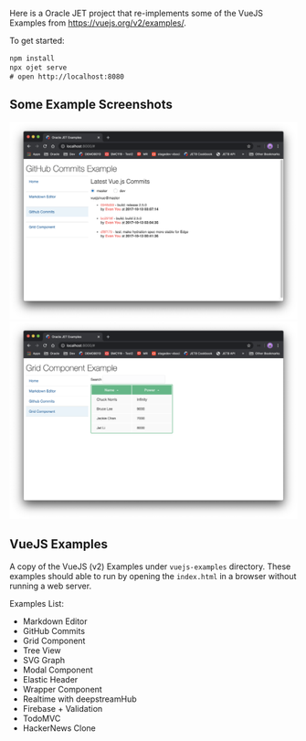 Here is a Oracle JET project that re-implements some of the 
VueJS Examples from https://vuejs.org/v2/examples/.

To get started:

```
npm install
npx ojet serve
# open http://localhost:8080
```

## Some Example Screenshots

![commits-screenshot.png](docs/commits-screenshot.png)
![grid-componet-screenshot.png](docs/grid-componet-screenshot.png)

## VueJS Examples

A copy of the VueJS (v2) Examples under `vuejs-examples` 
directory. These examples should able to run by opening the `index.html` 
in a browser without running a web server. 

Examples List:

* Markdown Editor
* GitHub Commits
* Grid Component
* Tree View
* SVG Graph
* Modal Component
* Elastic Header
* Wrapper Component
* Realtime with deepstreamHub
* Firebase + Validation
* TodoMVC
* HackerNews Clone
